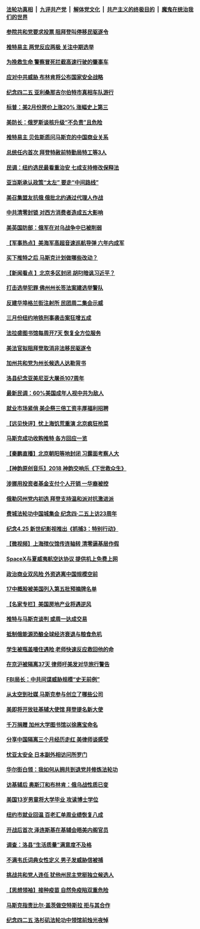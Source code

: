 ####  [法轮功真相](../../../../basic/blob/master/README.md?t=04270801) &nbsp;|&nbsp; [九评共产党](../../../../9ping.md/blob/master/README.md?t=04270801) &nbsp;|&nbsp; [解体党文化](../../../../jtdwh.md/blob/master/README.md?t=04270801)  &nbsp;|&nbsp; [共产主义的终极目的](../../../../gczydzjmd.md/blob/master/README.md?t=04270801) &nbsp;|&nbsp; [魔鬼在统治我们的世界](../../../../mgztzwmdsj.md/blob/master/README.md?t=04270801) 

#### [参院共和党要求投票 阻拜登叫停移民驱逐令](../pages/nsc412/n13721215.md?t=04270801) 

#### [推特易主 两党反应两极 关注中期选举](../pages/nsc412/n13721254.md?t=04270801) 

#### [为挽救生命 警察冒死拦截高速行驶的肇事车](../pages/nsc412/n13720883.md?t=04270801) 

#### [应对中共威胁 布林肯将公布国家安全战略](../pages/nsc412/n13721192.md?t=04270801) 

#### [纪念四二五  亚利桑那吉尔伯特市真相车队游行](../pages/nsc412/n13721224.md?t=04270801) 

#### [标普：美2月份房价上涨20% 涨幅史上第三](../pages/nsc412/n13721128.md?t=04270801) 

#### [美防长：俄罗斯谈核升级“不负责”且危险](../pages/nsc412/n13721193.md?t=04270801) 

#### [推特易主 贝佐斯质问马斯克的中国商业关系](../pages/nsc412/n13721162.md?t=04270801) 

#### [总统任内首次 拜登特赦前特勤局特工等3人](../pages/nsc412/n13721087.md?t=04270801) 

#### [民调：纽约选民最看重治安 七成支持修改保释法](../pages/nsc412/n13720731.md?t=04270801) 

#### [亚当斯承认政策“太左” 要走“中间路线”](../pages/nsc412/n13720725.md?t=04270801) 

#### [美召集盟友抗俄 俄批北约通过代理人作战](../pages/nsc412/n13720984.md?t=04270801) 

#### [中共清零封锁 对西方消费者造成五大影响](../pages/nsc412/n13721086.md?t=04270801) 

#### [美英国防部：俄军在对乌战争中已被削弱](../pages/nsc412/n13720944.md?t=04270801) 

#### [【军事热点】美海军高超音速巡航导弹 六年内成军](../pages/nsc412/n13720817.md?t=04270801) 

#### [买下推特之后 马斯克计划做哪些改动？](../pages/nsc412/n13720685.md?t=04270801) 

#### [【新闻看点 】北京多区封闭 胡叼暗讽习近平？](../pages/nsc412/n13720389.md?t=04270801) 

#### [打击选举犯罪 佛州州长签法案建选举警队](../pages/nsc412/n13720715.md?t=04270801) 

#### [反建华埠格兰街注射所 民团周二集会示威](../pages/nsc412/n13720599.md?t=04270801) 

#### [三月份纽约地铁刑事袭击案狂增五成](../pages/nsc412/n13720727.md?t=04270801) 

#### [法拉盛图书馆每周开7天 恢复全方位服务](../pages/nsc412/n13720751.md?t=04270801) 

#### [美法官拟阻拜登取消非法移民驱逐令](../pages/nsc412/n13720661.md?t=04270801) 

#### [加州共和党为州长候选人达勒背书](../pages/nsc412/n13720721.md?t=04270801) 

#### [洛县纪念亚美尼亚大屠杀107周年](../pages/nsc412/n13720712.md?t=04270801) 

#### [最新民调：60%美国成年人视中共为敌人](../pages/nsc412/n13720557.md?t=04270801) 

#### [就业市场紧俏 美企祭三倍工资丰厚福利招聘](../pages/nsc412/n13720656.md?t=04270801) 

#### [【远见快评】忧上海饥荒重演 北京疯狂抢菜](../pages/nsc412/n13720596.md?t=04270801) 

#### [马斯克成功收购推特 各方回应一览](../pages/nsc412/n13720592.md?t=04270801) 

#### [【秦鹏直播】北京朝阳等地封闭 习露面考察人大](../pages/nsc412/n13720605.md?t=04270801) 

#### [【神韵原创音乐】2018 神韵交响乐《下世救众生》](../pages/nsc412/n13720606.md?t=04270801) 

#### [涉挪用投资者基金支付个人开销 一华裔被控](../pages/nsc412/n13719860.md?t=04270801) 

#### [俄勒冈州党内初选 拜登支持温和派对抗激进派](../pages/nsc412/n13720463.md?t=04270801) 

#### [费城法轮功中国城集会 纪念四‧二五上访23周年](../pages/nsc412/n13720512.md?t=04270801) 

#### [纪念4.25 新世纪影视推出《抓捕3：特别行动》](../pages/nsc412/n13717350.md?t=04270801) 

#### [【微视频】上海殡仪馆传连轴转 清零逼基层作假](../pages/nsc412/n13720311.md?t=04270801) 

#### [SpaceX与夏威夷航空达协议 提供机上免费上网](../pages/nsc412/n13720395.md?t=04270801) 

#### [政治商业双风险 外资逃离中国规模空前](../pages/nsc412/n13720271.md?t=04270801) 

#### [17中概股被美国列入第五批预摘牌名单](../pages/nsc412/n13720347.md?t=04270801) 

#### [【名家专栏】美国房地产业将遇逆风](../pages/nsc412/n13720263.md?t=04270801) 

#### [推特与马斯克谈判 或周一达成交易](../pages/nsc412/n13719695.md?t=04270801) 

#### [抵制俄能源恐酿全球经济衰退与粮食危机](../pages/nsc412/n13720438.md?t=04270801) 

#### [学生被瓶盖噎住遇险 老师快速反应救回他的命](../pages/nsc412/n13719952.md?t=04270801) 

#### [在京沪被隔离37天 律师吁美发对华旅行警告](../pages/nsc412/n13720436.md?t=04270801) 

#### [FBI局长：中共间谍威胁规模“史无前例”](../pages/nsc412/n13720426.md?t=04270801) 

#### [从太空到社媒 马斯克参与创立了哪些公司](../pages/nsc412/n13719553.md?t=04270801) 

#### [美即将开放驻基辅大使馆 拜登提名新大使](../pages/nsc412/n13720167.md?t=04270801) 

#### [千万捐赠 加州大学图书馆以徐惠宝命名](../pages/nsc412/n13719846.md?t=04270801) 

#### [分享中国隔离三个月经历走红 美律师谈感受](../pages/nsc412/n13720206.md?t=04270801) 

#### [忧亚太安全 日本副外相访问所罗门](../pages/nsc412/n13720147.md?t=04270801) 

#### [华尔街白领：我如何从拥共到退党并修炼法轮功](../pages/nsc412/n13719513.md?t=04270801) 

#### [访基辅后 奥斯汀和布林肯：俄乌战性质已变](../pages/nsc412/n13720183.md?t=04270801) 

#### [美国13岁男童将大学毕业 攻读博士学位](../pages/nsc412/n13719804.md?t=04270801) 

#### [纽约市就业回温 百老汇单周业绩恢复八成](../pages/nsc412/n13719878.md?t=04270801) 

#### [开战后首次 泽连斯基在基辅会晤美内阁官员](../pages/nsc412/n13719822.md?t=04270801) 

#### [调查：洛县“生活质量”满意度不及格](../pages/nsc412/n13719753.md?t=04270801) 

#### [不满韦氏词典女性定义 男子发威胁信被捕](../pages/nsc412/n13719717.md?t=04270801) 

#### [挑战共和党人连任 犹他州民主党挺独立候选人](../pages/nsc412/n13719536.md?t=04270801) 

#### [【思想领袖】接种疫苗 自然免疫陷双重危险](../pages/nsc412/n13714666.md?t=04270801) 

#### [马斯克指责比尔‧盖茨做空特斯拉 拒与其合作](../pages/nsc412/n13719483.md?t=04270801) 

#### [纪念四二五 洛杉矶法轮功中领馆前烛光夜悼](../pages/nsc412/n13719557.md?t=04270801) 

